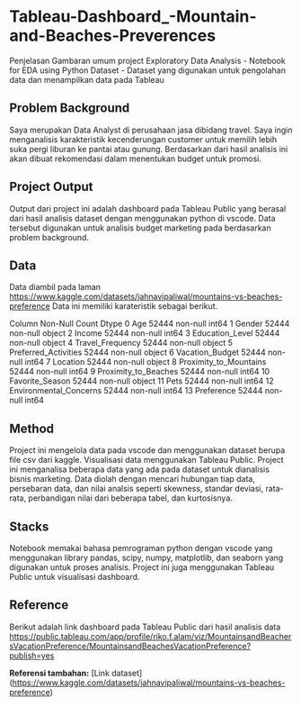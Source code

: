 # Tableau-Dashboard_-Mountain-and-Beaches-Preverences

Penjelasan Gambaran umum project
Exploratory Data Analysis - Notebook for EDA using Python
Dataset - Dataset yang digunakan untuk pengolahan data dan menampilkan data pada Tableau

## Problem Background
Saya merupakan Data Analyst di perusahaan jasa dibidang travel. Saya ingin menganalisis karakteristik kecenderungan customer untuk memilih lebih suka pergi liburan ke pantai atau gunung. Berdasarkan dari hasil analisis ini akan dibuat rekomendasi dalam menentukan budget untuk promosi.

## Project Output
Output dari project ini adalah dashboard pada Tableau Public yang berasal dari hasil analisis dataset dengan menggunakan python di vscode. Data tersebut digunakan untuk analisis budget marketing pada berdasarkan problem background.


## Data
Data diambil pada laman https://www.kaggle.com/datasets/jahnavipaliwal/mountains-vs-beaches-preference Data ini memiliki karateristik sebagai berikut.

Column Non-Null Count Dtype
0 Age 52444 non-null int64
1 Gender 52444 non-null object
2 Income 52444 non-null int64
3 Education_Level 52444 non-null object
4 Travel_Frequency 52444 non-null object
5 Preferred_Activities 52444 non-null object
6 Vacation_Budget 52444 non-null int64
7 Location 52444 non-null object
8 Proximity_to_Mountains 52444 non-null int64
9 Proximity_to_Beaches 52444 non-null int64
10 Favorite_Season 52444 non-null object
11 Pets 52444 non-null int64
12 Environmental_Concerns 52444 non-null int64
13 Preference 52444 non-null int64


## Method
Project ini mengelola data pada vscode dan menggunakan dataset berupa file csv dari kaggle. Visualisasi data menggunakan Tableau Public. Project ini menganalisa beberapa data yang ada pada dataset untuk dianalisis bisnis marketing. Data diolah dengan mencari hubungan tiap data, persebaran data, dan nilai analsis seperti skewness, standar deviasi, rata-rata, perbandigan nilai dari beberapa tabel, dan kurtosisnya.

## Stacks
Notebook memakai bahasa pemrograman python dengan vscode yang menggunakan library pandas, scipy, numpy, matplotlib, dan seaborn yang digunakan untuk proses analisis. Project ini juga menggunakan Tableau Public untuk visualisasi dashboard.

## Reference
Berikut adalah link dashboard pada Tableau Public dari hasil analisis data 
https://public.tableau.com/app/profile/riko.f.alam/viz/MountainsandBeachersVacationPreference/MountainsandBeachesVacationPreference?publish=yes

**Referensi tambahan:**
[Link dataset] (https://www.kaggle.com/datasets/jahnavipaliwal/mountains-vs-beaches-preference)

